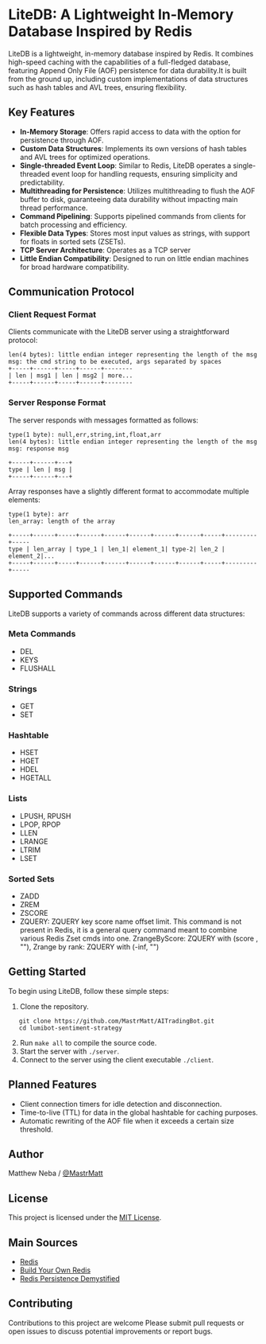 # LiteDB: A Lightweight In-Memory Database Inspired by Redis

LiteDB is a lightweight, in-memory database inspired by Redis. It combines high-speed caching with the capabilities of a full-fledged database, featuring Append Only File (AOF) persistence for data durability.It is built from the ground up, including custom implementations of data structures such as hash tables and AVL trees, ensuring flexibility.

## Key Features

- **In-Memory Storage**: Offers rapid access to data with the option for persistence through AOF.
- **Custom Data Structures**: Implements its own versions of hash tables and AVL trees for optimized operations.
- **Single-threaded Event Loop**: Similar to Redis, LiteDB operates a single-threaded event loop for handling requests, ensuring simplicity and predictability.
- **Multithreading for Persistence**: Utilizes multithreading to flush the AOF buffer to disk, guaranteeing data durability without impacting main thread performance.
- **Command Pipelining**: Supports pipelined commands from clients for batch processing and efficiency.
- **Flexible Data Types**: Stores most input values as strings, with support for floats in sorted sets (ZSETs).
- **TCP Server Architecture**: Operates as a TCP server
- **Little Endian Compatibility**: Designed to run on little endian machines for broad hardware compatibility.

## Communication Protocol

### Client Request Format

Clients communicate with the LiteDB server using a straightforward protocol:

```
len(4 bytes): little endian integer representing the length of the msg
msg: the cmd string to be executed, args separated by spaces
+-----+------+-----+------+--------
| len | msg1 | len | msg2 | more...
+-----+------+-----+------+--------
```

### Server Response Format

The server responds with messages formatted as follows:

```
type(1 byte): null,err,string,int,float,arr  
len(4 bytes): little endian integer representing the length of the msg
msg: response msg

+-----+------+---+
type | len | msg |
+-----+------+---+
```

Array responses have a slightly different format to accommodate multiple elements:

```
type(1 byte): arr
len_array: length of the array

+-----+------+-----+------+------+------+------+------+-----+---------+-----
type | len_array | type_1 | len_1| element_1| type-2| len_2 | element_2|...
+-----+------+-----+------+------+------+------+------+-----+---------+-----
```

## Supported Commands

LiteDB supports a variety of commands across different data structures:

### Meta Commands
- DEL
- KEYS
- FLUSHALL

### Strings
- GET
- SET

### Hashtable
- HSET
- HGET
- HDEL
- HGETALL  

### Lists
- LPUSH, RPUSH
- LPOP, RPOP
- LLEN
- LRANGE
- LTRIM
- LSET

### Sorted Sets
- ZADD
- ZREM
- ZSCORE
- ZQUERY:  ZQUERY key score name offset limit. 
This command is not present in Redis, it is a general query command meant to combine various Redis Zset cmds into one.
ZrangeByScore: ZQUERY with (score , ""), 
Zrange by rank: ZQUERY with (-inf, "")

## Getting Started

To begin using LiteDB, follow these simple steps:

1. Clone the repository.
```
   git clone https://github.com/MastrMatt/AITradingBot.git
   cd lumibot-sentiment-strategy
```

2. Run `make all` to compile the source code.
3. Start the server with `./server`.
4. Connect to the server using the client executable `./client`.

## Planned Features

- Client connection timers for idle detection and disconnection.
- Time-to-live (TTL) for data in the global hashtable for caching purposes.
- Automatic rewriting of the AOF file when it exceeds a certain size threshold.


## Author
Matthew Neba / [@MastrMatt](https://github.com/MastrMatt)

## License
This project is licensed under the [MIT License](LICENSE).


## Main Sources

- [Redis](https://redis.io/)
- [Build Your Own Redis](https://build-your-own.org/redis/#table-of-contents)
- [Redis Persistence Demystified](http://oldblog.antirez.com/post/redis-persistence-demystified.html)

## Contributing

Contributions to this project are welcome Please submit pull requests or open issues to discuss potential improvements or report bugs.


